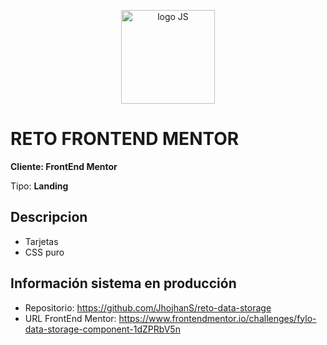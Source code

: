 <p align="center" style="margin: 30px 0;"><img width="150" src="https://res.cloudinary.com/jsifuentes/image/upload/v1610461583/mwrm1jhvqfkrdxyijmnx.png" alt="logo JS"></p>

# RETO FRONTEND MENTOR

**Cliente: FrontEnd Mentor**

Tipo: **Landing**

## Descripcion

- Tarjetas
- CSS puro

## Información sistema en producción

- Repositorio: https://github.com/JhojhanS/reto-data-storage
- URL FrontEnd Mentor: https://www.frontendmentor.io/challenges/fylo-data-storage-component-1dZPRbV5n
